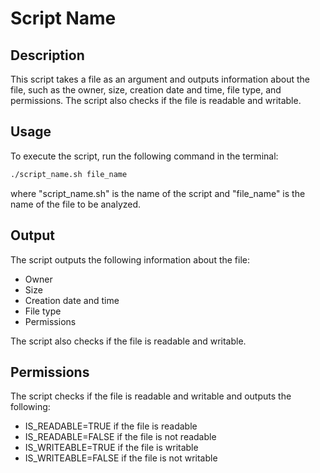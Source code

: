 # Script Name

## Description

This script takes a file as an argument and outputs information about the file, such as the owner, size, creation date and time, file type, and permissions. The script also checks if the file is readable and writable.

## Usage

To execute the script, run the following command in the terminal:

```bash
./script_name.sh file_name
```

where "script_name.sh" is the name of the script and "file_name" is the name of the file to be analyzed.

## Output

The script outputs the following information about the file:

- Owner
- Size
- Creation date and time
- File type
- Permissions

The script also checks if the file is readable and writable.

## Permissions

The script checks if the file is readable and writable and outputs the following:

- IS_READABLE=TRUE if the file is readable
- IS_READABLE=FALSE if the file is not readable
- IS_WRITEABLE=TRUE if the file is writable
- IS_WRITEABLE=FALSE if the file is not writable

